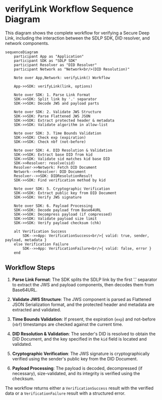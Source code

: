 # verifyLink Workflow Sequence Diagram

This diagram shows the complete workflow for verifying a Secure Deep Link, including the interaction between the SDLP SDK, DID resolver, and network components.

```mermaid
sequenceDiagram
    participant App as "Application"
    participant SDK as "SDLP SDK"
    participant Resolver as "DID Resolver"
    participant Network as "Network<br/>(DID Resolution)"

    Note over App,Network: verifyLink() Workflow

    App->>SDK: verifyLink(link, options)
    
    Note over SDK: 1. Parse Link Format
    SDK->>SDK: Split link by '.' separator
    SDK->>SDK: Decode JWS and payload parts
    
    Note over SDK: 2. Validate JWS Structure
    SDK->>SDK: Parse Flattened JWS JSON
    SDK->>SDK: Extract protected header & metadata
    SDK->>SDK: Validate algorithm in allow-list
    
    Note over SDK: 3. Time Bounds Validation
    SDK->>SDK: Check exp (expiration)
    SDK->>SDK: Check nbf (not-before)
    
    Note over SDK: 4. DID Resolution & Validation
    SDK->>SDK: Extract base DID from kid
    SDK->>SDK: Validate sid matches kid base DID
    SDK->>Resolver: resolve(sid)
    Resolver->>Network: Fetch DID Document
    Network-->>Resolver: DID Document
    Resolver-->>SDK: DIDResolutionResult
    SDK->>SDK: Find verification method by kid
    
    Note over SDK: 5. Cryptographic Verification
    SDK->>SDK: Extract public key from DID Document
    SDK->>SDK: Verify JWS signature
    
    Note over SDK: 6. Payload Processing
    SDK->>SDK: Decode payload from Base64URL
    SDK->>SDK: Decompress payload (if compressed)
    SDK->>SDK: Validate payload size limit
    SDK->>SDK: Verify payload checksum (chk)
    
    alt Verification Success
        SDK-->>App: VerificationSuccess<br/>{ valid: true, sender, payload, metadata }
    else Verification Failure
        SDK-->>App: VerificationFailure<br/>{ valid: false, error }
    end
```

## Workflow Steps

1. **Parse Link Format**: The SDK splits the SDLP link by the first '.' separator to extract the JWS and payload components, then decodes them from Base64URL.

2. **Validate JWS Structure**: The JWS component is parsed as Flattened JSON Serialization format, and the protected header and metadata are extracted and validated.

3. **Time Bounds Validation**: If present, the expiration (`exp`) and not-before (`nbf`) timestamps are checked against the current time.

4. **DID Resolution & Validation**: The sender's DID is resolved to obtain the DID Document, and the key specified in the `kid` field is located and validated.

5. **Cryptographic Verification**: The JWS signature is cryptographically verified using the sender's public key from the DID Document.

6. **Payload Processing**: The payload is decoded, decompressed (if necessary), size-validated, and its integrity is verified using the checksum.

The workflow returns either a `VerificationSuccess` result with the verified data or a `VerificationFailure` result with a structured error. 
